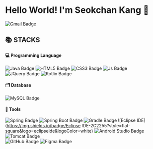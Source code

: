 # Hello World! I'm Seokchan Kang 👋

[![Gmail Badge](https://img.shields.io/badge/-ksc2562@gmail.com-c14438?style=flat-square&logo=Gmail&logoColor=white&link=mailto:ksc2562@gmail.com)](mailto:ksc2562@gmail.com)



## 📚 STACKS

#### 💻 Programming Language
![Java Badge](https://img.shields.io/badge/Java-007396?style=flat-square&logo=java&logoColor=white)
![HTML5 Badge](https://img.shields.io/badge/HTML5-E34F26?style=flat-square&logo=HTML5&logoColor=white)
![CSS3 Badge](https://img.shields.io/badge/CSS3-1572B6?style=flat-square&logo=CSS3&logoColor=white)
![Js Badge](https://img.shields.io/badge/JavaScript-F7DF1E?style=flat-square&logo=javascript&logoColor=black)
![JQuery Badge](https://img.shields.io/badge/JQuery-%230769AD?style=flat-square&logo=jquery&logoColor=white)
![Kotlin Badge](https://img.shields.io/badge/Kotlin-%237F52FF?style=flat-square&logo=kotlin&logoColor=white)

#### 🗂 Database
![MySQL Badge](https://img.shields.io/badge/MySQL-4479A1?style=flat-square&logo=mysql&logoColor=white)

#### 🔧 Tools
![Spring Badge](https://img.shields.io/badge/Spring-6DB33F?style=flat-square&logo=Spring&logoColor=white)
![Spring Boot Badge](https://img.shields.io/badge/Spring_Boot-6DB33F?style=flat-square&logo=SpringBoot&logoColor=white)
![Gradle Badge](https://img.shields.io/badge/Gradle-%2302303A?style=flat-square&logo=gradle&logoColor=white)
![Eclipse IDE](https://img.shields.io/badge/Eclipse IDE-2C2255?style=flat-square&logo=eclipseide&logoColor=white)
![Android Studio Badge](https://img.shields.io/badge/Android%20Studio-%233DDC84?style=flat-square&logo=androidstudio&logoColor=white)
![Tomcat Badge](https://img.shields.io/badge/Apache_Tomcat-%23F8DC75?style=flat-square&logo=apachetomcat&logoColor=white)
<br>
![GitHub Badge](https://img.shields.io/badge/GitHub-%23181717?style=flat-square&logo=github&logoColor=white)
![Figma Badge](https://img.shields.io/badge/Figma-%23F24E1E?style=flat-square&logo=figma&logoColor=white)



<!--
**Razzvill/Razzvill** is a ✨ _special_ ✨ repository because its `README.md` (this file) appears on your GitHub profile.

Here are some ideas to get you started:

- 🔭 I’m currently working on ...
- 🌱 I’m currently learning ...
- 👯 I’m looking to collaborate on ...
- 🤔 I’m looking for help with ...
- 💬 Ask me about ...
- 📫 How to reach me: ...
- 😄 Pronouns: ...
- ⚡ Fun fact: ...
-->
